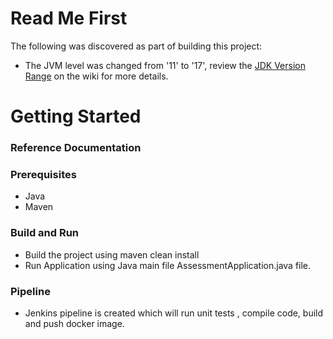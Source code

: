 # Read Me First

The following was discovered as part of building this project:

* The JVM level was changed from '11' to '17', review
  the [JDK Version Range](https://github.com/spring-projects/spring-framework/wiki/Spring-Framework-Versions#jdk-version-range)
  on the wiki for more details.

# Getting Started

### Reference Documentation

### Prerequisites

* Java
* Maven

### Build and Run

* Build the project using maven clean install
* Run Application using Java main file AssessmentApplication.java file.

### Pipeline

* Jenkins pipeline is created which will run unit tests , compile code, build and push docker image.